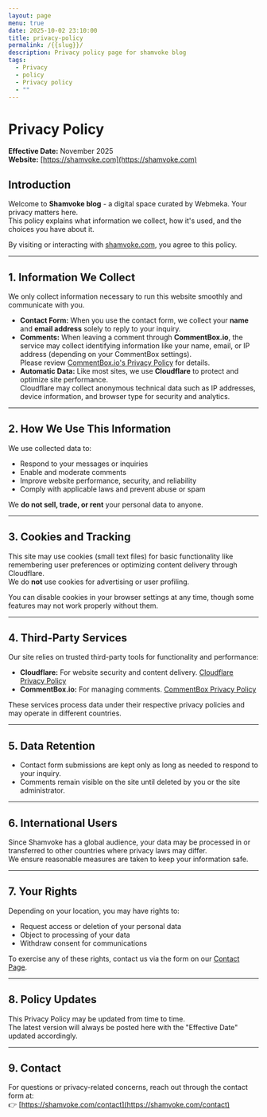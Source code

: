 ```yaml
---
layout: page
menu: true
date: 2025-10-02 23:10:00
title: privacy-policy
permalink: /{{slug}}/
description: Privacy policy page for shamvoke blog
tags:
  - Privacy
  - policy
  - Privacy policy
  - ""
---
```

# Privacy Policy  
**Effective Date:** November 2025  
**Website:** [https://shamvoke.com](https://shamvoke.com)

## Introduction  
Welcome to **Shamvoke blog** - a digital space curated by Webmeka. Your privacy matters here.  
This policy explains what information we collect, how it's used, and the choices you have about it.  

By visiting or interacting with [shamvoke.com](https://shamvoke.com), you agree to this policy.

---

## 1. Information We Collect  

We only collect information necessary to run this website smoothly and communicate with you.  

- **Contact Form:** When you use the contact form, we collect your **name** and **email address** solely to reply to your inquiry.  
- **Comments:** When leaving a comment through **CommentBox.io**, the service may collect identifying information like your name, email, or IP address (depending on your CommentBox settings).  
  Please review [CommentBox.io's Privacy Policy](https://commentbox.io/privacy) for details.  
- **Automatic Data:** Like most sites, we use **Cloudflare** to protect and optimize site performance.  
  Cloudflare may collect anonymous technical data such as IP addresses, device information, and browser type for security and analytics.  

---

## 2. How We Use This Information  

We use collected data to:  
- Respond to your messages or inquiries  
- Enable and moderate comments  
- Improve website performance, security, and reliability  
- Comply with applicable laws and prevent abuse or spam  

We **do not sell, trade, or rent** your personal data to anyone.  

---

## 3. Cookies and Tracking  

This site may use cookies (small text files) for basic functionality like remembering user preferences or optimizing content delivery through Cloudflare.  
We do **not** use cookies for advertising or user profiling.  

You can disable cookies in your browser settings at any time, though some features may not work properly without them.  

---

## 4. Third-Party Services  

Our site relies on trusted third-party tools for functionality and performance:  
- **Cloudflare:** For website security and content delivery. [Cloudflare Privacy Policy](https://www.cloudflare.com/privacypolicy/)  
- **CommentBox.io:** For managing comments. [CommentBox Privacy Policy](https://commentbox.io/privacy)  

These services process data under their respective privacy policies and may operate in different countries.  

---

## 5. Data Retention  

- Contact form submissions are kept only as long as needed to respond to your inquiry.  
- Comments remain visible on the site until deleted by you or the site administrator.  

---

## 6. International Users  

Since Shamvoke has a global audience, your data may be processed in or transferred to other countries where privacy laws may differ.  
We ensure reasonable measures are taken to keep your information safe.  

---

## 7. Your Rights  

Depending on your location, you may have rights to:  
- Request access or deletion of your personal data  
- Object to processing of your data  
- Withdraw consent for communications  

To exercise any of these rights, contact us via the form on our [Contact Page](https://shamvoke.com/contact).  

---

## 8. Policy Updates  

This Privacy Policy may be updated from time to time.  
The latest version will always be posted here with the "Effective Date" updated accordingly.  

---

## 9. Contact  

For questions or privacy-related concerns, reach out through the contact form at:  
👉 [https://shamvoke.com/contact](https://shamvoke.com/contact)

